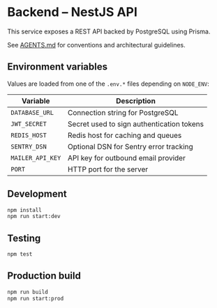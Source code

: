 # Backend – NestJS API

This service exposes a REST API backed by PostgreSQL using Prisma.

See [AGENTS.md](./AGENTS.md) for conventions and architectural guidelines.

## Environment variables
Values are loaded from one of the `.env.*` files depending on `NODE_ENV`:

| Variable | Description |
| --- | --- |
| `DATABASE_URL` | Connection string for PostgreSQL |
| `JWT_SECRET` | Secret used to sign authentication tokens |
| `REDIS_HOST` | Redis host for caching and queues |
| `SENTRY_DSN` | Optional DSN for Sentry error tracking |
| `MAILER_API_KEY` | API key for outbound email provider |
| `PORT` | HTTP port for the server |

## Development
```bash
npm install
npm run start:dev
```

## Testing
```bash
npm test
```

## Production build
```bash
npm run build
npm run start:prod
```
